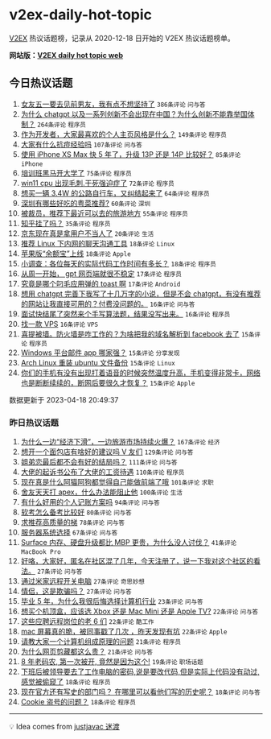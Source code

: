 # v2ex-daily-hot-topic

[V2EX](https://www.v2ex.com/) 热议话题榜，记录从 2020-12-18 日开始的 V2EX 热议话题榜单。

**网站版：[V2EX daily hot topic web](https://boojack.github.io/v2ex-daily-hot-topic-web/)**

## 今日热议话题

<!-- TODAY BEGIN -->

1. [女友五一要去见前男友，我有点不想坚持了](https://www.v2ex.com/t/933324) `386条评论` `问与答`
1. [为什么 chatgpt 以及一系列创新不会出现在中国？为什么创新不能靠举国体制？](https://www.v2ex.com/t/933384) `264条评论` `程序员`
1. [作为开发者，大家最喜欢的个人主页风格是什么？](https://www.v2ex.com/t/933373) `149条评论` `程序员`
1. [大家有什么抗痘经验吗](https://www.v2ex.com/t/933376) `107条评论` `问与答`
1. [使用 iPhone XS Max 快 5 年了，升级 13P 还是 14P 比较好？](https://www.v2ex.com/t/933339) `85条评论` `iPhone`
1. [培训班黑马开大学了](https://www.v2ex.com/t/933468) `75条评论` `程序员`
1. [win11 cpu 出现毛刺.干死强迫症了](https://www.v2ex.com/t/933349) `72条评论` `程序员`
1. [想买一辆 3.4W 的公路自行车，又纠结起来了](https://www.v2ex.com/t/933545) `64条评论` `程序员`
1. [深圳有哪些好吃的粤菜推荐?](https://www.v2ex.com/t/933334) `60条评论` `深圳`
1. [被裁员，推荐下最近可以去的旅游地方](https://www.v2ex.com/t/933498) `55条评论` `程序员`
1. [知乎挂了吗？](https://www.v2ex.com/t/933508) `35条评论` `程序员`
1. [京东现在真是拿用户不当人了](https://www.v2ex.com/t/933403) `20条评论` `生活`
1. [推荐 Linux 下内网的聊天沟通工具](https://www.v2ex.com/t/933475) `18条评论` `Linux`
1. [苹果版“余额宝”上线](https://www.v2ex.com/t/933362) `18条评论` `Apple`
1. [小调查：各位每天的实际代码工作时间有多长？](https://www.v2ex.com/t/933353) `18条评论` `程序员`
1. [从周一开始， gpt 网页端就很不稳定](https://www.v2ex.com/t/933511) `17条评论` `程序员`
1. [究竟是哪个叼毛应用弹的 toast 啊](https://www.v2ex.com/t/933363) `17条评论` `Android`
1. [想用 chatgpt 完善下我写了十几万字的小说，但是不会 chatgpt，有没有推荐的网站让我直接可用的？付费没问题的。](https://www.v2ex.com/t/933459) `16条评论` `问与答`
1. [面试快结尾了突然来个手写算法题，结果没写出来。](https://www.v2ex.com/t/933344) `16条评论` `程序员`
1. [找一款 VPS](https://www.v2ex.com/t/933335) `16条评论` `VPS`
1. [喜提被墙。防火墙是咋工作的？为啥把我的域名解析到 facebook 去了](https://www.v2ex.com/t/933552) `15条评论` `程序员`
1. [Windows 平台邮件 app 哪家强？](https://www.v2ex.com/t/933521) `15条评论` `分享发现`
1. [Arch Linux 重装 ubuntu 文件备份](https://www.v2ex.com/t/933430) `15条评论` `Linux`
1. [你们的手机有没有出现打着语音的时候突然温度升高，手机变得非常卡，网络也是断断续续的，断网后要很久才恢复？](https://www.v2ex.com/t/933330) `15条评论` `Apple`

数据更新于 2023-04-18 20:49:37

<!-- TODAY END -->

### 昨日热议话题

<!-- YESTERDAY BEGIN -->

1. [为什么一边“经济下滑”，一边旅游市场持续火爆？](https://www.v2ex.com/t/933053) `167条评论` `经济`
1. [想开一个面包店有啥好的建议吗 V 友们](https://www.v2ex.com/t/933044) `129条评论` `问与答`
1. [姐弟恋最后都不会有好的结局吗？](https://www.v2ex.com/t/933056) `111条评论` `问与答`
1. [大佬的起诉书公布了大佬的工资待遇](https://www.v2ex.com/t/933037) `110条评论` `程序员`
1. [现在真是什么阿猫阿狗都觉得自己能做前端了哦](https://www.v2ex.com/t/933052) `101条评论` `求职`
1. [舍友天天打 apex，什么办法能阻止他](https://www.v2ex.com/t/933164) `100条评论` `生活`
1. [有什么好用的个人记账方案吗](https://www.v2ex.com/t/933058) `94条评论` `问与答`
1. [软考怎么备考比较好](https://www.v2ex.com/t/933087) `80条评论` `问与答`
1. [求推荐高质量的梯](https://www.v2ex.com/t/933080) `78条评论` `问与答`
1. [服务器系统选择](https://www.v2ex.com/t/933043) `67条评论` `问与答`
1. [Surface 内存、硬盘升级都比 MBP 更贵，为什么没人讨伐？](https://www.v2ex.com/t/933198) `41条评论` `MacBook Pro`
1. [好咯，大家好，匿名在社区混了几年，今天注册了，说一下我对这个社区的看法。](https://www.v2ex.com/t/933168) `27条评论` `问与答`
1. [通过米家远程开关电脑](https://www.v2ex.com/t/933127) `27条评论` `奇思妙想`
1. [情侣，这是欺骗吗？](https://www.v2ex.com/t/933105) `27条评论` `问与答`
1. [毕业 5 年，为什么我很后悔选择计算机行业](https://www.v2ex.com/t/933209) `23条评论` `问与答`
1. [想买个机顶盒，应该选 Xbox 还是 Mac Mini 还是 Apple TV?](https://www.v2ex.com/t/933233) `22条评论` `问与答`
1. [这些应聘远程岗位的老 6 们](https://www.v2ex.com/t/933193) `22条评论` `酷工作`
1. [mac 屏幕真的脆，被同事戳了几次 ，昨天发现有坑](https://www.v2ex.com/t/933151) `22条评论` `Apple`
1. [请教大家一个计算机组成原理的问题](https://www.v2ex.com/t/933184) `21条评论` `程序员`
1. [为什么网页剪藏都这么贵？](https://www.v2ex.com/t/933107) `21条评论` `问与答`
1. [8 年老码农, 第一次被开, 竟然是因为这个!](https://www.v2ex.com/t/933074) `19条评论` `职场话题`
1. [下班后被领导要去了工作电脑的密码,说是要改代码,但是实际上代码没有动过,感觉被偷窥了](https://www.v2ex.com/t/933293) `18条评论` `程序员`
1. [现在官方还有写史的部门吗？ 在哪里可以看他们写的历史呢？](https://www.v2ex.com/t/933221) `18条评论` `问与答`
1. [Cookie 盗号的问题？](https://www.v2ex.com/t/933054) `18条评论` `程序员`

<!-- YESTERDAY END -->

---

💡 Idea comes from [justjavac 迷渡](https://github.com/justjavac/)
